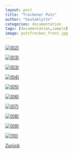 ```yaml
---
layout: post
title: "Trockener Putz"
author: "hautaklyttn"
categories: documentation
tags: [documentation,sample]
image: putzTrocken_front.jpg
---
```


<a href="../assets/img/putzTrocken_front.jpg" data-lightbox="pT" data-title="">![(02)](../assets/img/putzTrocken_front.jpg)</a>

<a href="../assets/img/26_03_2020_(1).jpg" data-lightbox="pT" data-title="">![(03)](../assets/img/26_03_2020_(1).jpg)</a>

<a href="../assets/img/26_03_2020_(2).jpg" data-lightbox="pT" data-title="">![(03)](../assets/img/26_03_2020_(2).jpg)</a>

<a href="../assets/img/26_03_2020_(3).jpg" data-lightbox="pT" data-title="">![(04)](../assets/img/26_03_2020_(3).jpg)</a>

<a href="../assets/img/26_03_2020_(4).jpg" data-lightbox="pT" data-title="">![(05)](../assets/img/26_03_2020_(4).jpg)</a>

<a href="../assets/img/26_03_2020_(5).jpg" data-lightbox="pT" data-title="">![(06)](../assets/img/26_03_2020_(5).jpg)</a>

<a href="../assets/img/26_03_2020_(6).jpg" data-lightbox="pT" data-title="">![(07)](../assets/img/26_03_2020_(6).jpg)</a>

<a href="../assets/img/26_03_2020_(7).jpg" data-lightbox="pT" data-title="">![(08)](../assets/img/26_03_2020_(7).jpg)</a>

<a href="../assets/img/26_03_2020_(8).jpg" data-lightbox="pT" data-title="">![(09)](../assets/img/26_03_2020_(8).jpg)</a>

<a href="../assets/img/26_03_2020_(9).jpg" data-lightbox="pT" data-title="">![(10)](../assets/img/26_03_2020_(9).jpg)</a>

[Zurück](/hausblog)  

